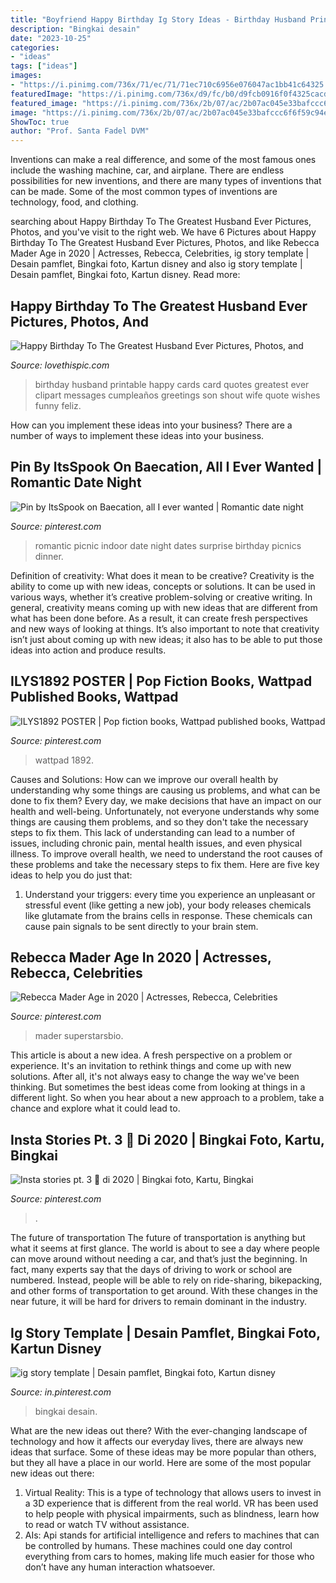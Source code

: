 ```yaml
---
title: "Boyfriend Happy Birthday Ig Story Ideas - Birthday Husband Printable Happy Cards Card Quotes Greatest Ever Clipart Messages Cumpleaños Greetings Son Shout Wife Quote Wishes Funny Feliz"
description: "Bingkai desain"
date: "2023-10-25"
categories:
- "ideas"
tags: ["ideas"]
images:
- "https://i.pinimg.com/736x/71/ec/71/71ec710c6956e076047ac1bb41c64325.jpg"
featuredImage: "https://i.pinimg.com/736x/d9/fc/b0/d9fcb0916f0f4325cacd37ba25a7c2ce.jpg"
featured_image: "https://i.pinimg.com/736x/2b/07/ac/2b07ac045e33bafccc6f6f59c94eebb3.jpg"
image: "https://i.pinimg.com/736x/2b/07/ac/2b07ac045e33bafccc6f6f59c94eebb3.jpg"
ShowToc: true
author: "Prof. Santa Fadel DVM"
---
```



Inventions can make a real difference, and some of the most famous ones include the washing machine, car, and airplane. There are endless possibilities for new inventions, and there are many types of inventions that can be made. Some of the most common types of inventions are technology, food, and clothing.

	

		
searching about Happy Birthday To The Greatest Husband Ever Pictures, Photos, and you've visit to the right web. We have 6 Pictures about Happy Birthday To The Greatest Husband Ever Pictures, Photos, and like Rebecca Mader Age in 2020 | Actresses, Rebecca, Celebrities, ig story template | Desain pamflet, Bingkai foto, Kartun disney and also ig story template | Desain pamflet, Bingkai foto, Kartun disney. Read more:
		
    
## Happy Birthday To The Greatest Husband Ever Pictures, Photos, And

<img loading=lazy src="http://www.lovethispic.com/uploaded_images/231193-Happy-Birthday-To-The-Greatest-Husband-Ever.jpg" onerror="this.onerror=null;this.src='https://tse1.mm.bing.net/th?id=OIP.0nTL9GTvssVMXWy97tRc3QHaK0&amp;pid=15.1';" alt="Happy Birthday To The Greatest Husband Ever Pictures, Photos, and">

_Source: lovethispic.com_

>birthday husband printable happy cards card quotes greatest ever clipart messages cumpleaños greetings son shout wife quote wishes funny feliz. 

	

How can you implement these ideas into your business?
There are a number of ways to implement these ideas into your business.

    
## Pin By ItsSpook On Baecation, All I Ever Wanted | Romantic Date Night

<img loading=lazy src="https://i.pinimg.com/originals/dc/a3/70/dca370693171595c31c511ed6e319dd1.jpg" onerror="this.onerror=null;this.src='https://tse1.mm.bing.net/th?id=OIP.Jf1R-bIROun2CJaxlxWmzgHaGZ&amp;pid=15.1';" alt="Pin by ItsSpook on Baecation, all I ever wanted | Romantic date night">

_Source: pinterest.com_

>romantic picnic indoor date night dates surprise birthday picnics dinner. 

	

Definition of creativity: What does it mean to be creative?
Creativity is the ability to come up with new ideas, concepts or solutions. It can be used in various ways, whether it’s creative problem-solving or creative writing. In general, creativity means coming up with new ideas that are different from what has been done before. As a result, it can create fresh perspectives and new ways of looking at things. It’s also important to note that creativity isn’t just about coming up with new ideas; it also has to be able to put those ideas into action and produce results.

    
## ILYS1892 POSTER | Pop Fiction Books, Wattpad Published Books, Wattpad

<img loading=lazy src="https://i.pinimg.com/736x/71/ec/71/71ec710c6956e076047ac1bb41c64325.jpg" onerror="this.onerror=null;this.src='https://tse4.mm.bing.net/th?id=OIP.MJ7YdS8-5unYXlPdYdH7ZwHaLZ&amp;pid=15.1';" alt="ILYS1892 POSTER | Pop fiction books, Wattpad published books, Wattpad">

_Source: pinterest.com_

>wattpad 1892. 

	

Causes and Solutions: How can we improve our overall health by understanding why some things are causing us problems, and what can be done to fix them?
Every day, we make decisions that have an impact on our health and well-being. Unfortunately, not everyone understands why some things are causing them problems, and so they don't take the necessary steps to fix them. This lack of understanding can lead to a number of issues, including chronic pain, mental health issues, and even physical illness. To improve overall health, we need to understand the root causes of these problems and take the necessary steps to fix them. Here are five key ideas to help you do just that: 
1) Understand your triggers: every time you experience an unpleasant or stressful event (like getting a new job), your body releases chemicals like glutamate from the brains cells in response. These chemicals can cause pain signals to be sent directly to your brain stem.

    
## Rebecca Mader Age In 2020 | Actresses, Rebecca, Celebrities

<img loading=lazy src="https://i.pinimg.com/736x/2b/07/ac/2b07ac045e33bafccc6f6f59c94eebb3.jpg" onerror="this.onerror=null;this.src='https://tse1.mm.bing.net/th?id=OIP.3k8_WRI27hGwP56XM7QB-QHaKa&amp;pid=15.1';" alt="Rebecca Mader Age in 2020 | Actresses, Rebecca, Celebrities">

_Source: pinterest.com_

>mader superstarsbio. 

	

This article is about a new idea. A fresh perspective on a problem or experience. It's an invitation to rethink things and come up with new solutions. After all, it's not always easy to change the way we've been thinking. But sometimes the best ideas come from looking at things in a different light. So when you hear about a new approach to a problem, take a chance and explore what it could lead to.

    
## Insta Stories Pt. 3 🤍 Di 2020 | Bingkai Foto, Kartu, Bingkai

<img loading=lazy src="https://i.pinimg.com/originals/fb/77/6b/fb776b61b02d4a0386600ab1221e5e75.jpg" onerror="this.onerror=null;this.src='https://tse2.mm.bing.net/th?id=OIP.c1hkcFqqS3KwcrkoZf6WfwHaO1&amp;pid=15.1';" alt="Insta stories pt. 3 🤍 di 2020 | Bingkai foto, Kartu, Bingkai">

_Source: pinterest.com_

>. 

	

The future of transportation
The future of transportation is anything but what it seems at first glance. The world is about to see a day where people can move around without needing a car, and that’s just the beginning. In fact, many experts say that the days of driving to work or school are numbered. Instead, people will be able to rely on ride-sharing, bikepacking, and other forms of transportation to get around. With these changes in the near future, it will be hard for drivers to remain dominant in the industry.

    
## Ig Story Template | Desain Pamflet, Bingkai Foto, Kartun Disney

<img loading=lazy src="https://i.pinimg.com/736x/d9/fc/b0/d9fcb0916f0f4325cacd37ba25a7c2ce.jpg" onerror="this.onerror=null;this.src='https://tse2.mm.bing.net/th?id=OIP._XJX0-byX314jKn7B_WS4wHaNK&amp;pid=15.1';" alt="ig story template | Desain pamflet, Bingkai foto, Kartun disney">

_Source: in.pinterest.com_

>bingkai desain. 

	

What are the new ideas out there?
With the ever-changing landscape of technology and how it affects our everyday lives, there are always new ideas that surface. Some of these ideas may be more popular than others, but they all have a place in our world. Here are some of the most popular new ideas out there: 
1. Virtual Reality: This is a type of technology that allows users to invest in a 3D experience that is different from the real world. VR has been used to help people with physical impairments, such as blindness, learn how to read or watch TV without assistance. 
2. AIs: Api stands for artificial intelligence and refers to machines that can be controlled by humans. These machines could one day control everything from cars to homes, making life much easier for those who don’t have any human interaction whatsoever. 

